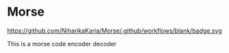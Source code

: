 # Morse

https://github.com/NiharikaKaria/Morse/.github/workflows/blank/badge.svg

This is a morse code encoder decoder
